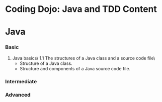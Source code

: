 # Coding Dojo: Java and TDD Content

# Java
### Basic
1. Java basics\ 
  1.1 The structures of a Java class and a source code file\ 
      * Structure of a Java class.  
      * Structure and components of a Java source code file. 
      

### Intermediate


### Advanced
